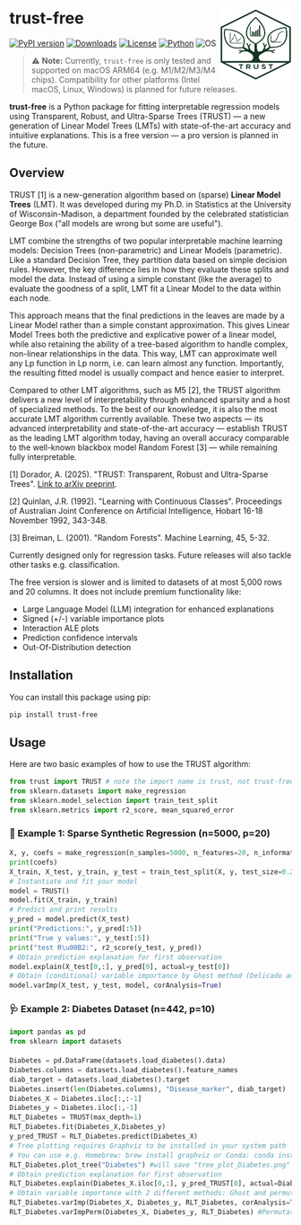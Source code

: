# trust-free <a href="https://adc-trust-ai.github.io/trust"><img src="assets/TRUST_logo_500x500.png" align="right" height="128" alt="TRUST logo"/></a>

[![PyPI version](https://img.shields.io/pypi/v/trust-free.svg)](https://pypi.org/project/trust-free/)
[![Downloads](https://static.pepy.tech/badge/trust-free)](https://pepy.tech/project/trust-free)
[![License](https://img.shields.io/badge/license-Proprietary-lightgrey.svg)](LICENSE.txt)
[![Python](https://img.shields.io/pypi/pyversions/trust-free.svg)](https://pypi.org/project/trust-free/)
![OS](https://img.shields.io/badge/OS-macOS%20ARM64-blue)

> ⚠️ **Note:** Currently, `trust-free` is only tested and supported on macOS ARM64 (e.g. M1/M2/M3/M4 chips). Compatibility for other platforms (Intel macOS, Linux, Windows) is planned for future releases.

**trust-free** is a Python package for fitting interpretable regression models using Transparent, Robust, and Ultra-Sparse Trees (TRUST) — a new generation of Linear Model Trees (LMTs) with state-of-the-art accuracy and intuitive explanations. This is a free version — a pro version is planned in the future.

## Overview
TRUST [1] is a new-generation algorithm based on (sparse) **Linear Model Trees** (LMT). It was developed during my Ph.D. in Statistics at the University of Wisconsin-Madison, a department founded by the celebrated statistician George Box ("all models are wrong but some are useful").

LMT combine the strengths of two popular interpretable machine learning models: Decision Trees (non-parametric) and Linear Models (parametric). Like a standard Decision Tree, they partition data based on simple decision rules. However, the key difference lies in how they evaluate these splits and model the data. Instead of using a simple constant (like the average) to evaluate the goodness of a split, LMT fit a Linear Model to the data within each node.

This approach means that the final predictions in the leaves are made by a Linear Model rather than a simple constant approximation. This gives Linear Model Trees both the predictive and explicative power of a linear model, while also retaining the ability of a tree-based algorithm to handle complex, non-linear relationships in the data. This way, LMT can approximate well any Lp function in Lp norm, i.e. can learn almost any function. Importantly, the resulting fitted model is usually compact and hence easier to interpret.

Compared to other LMT algorithms, such as M5 [2], the TRUST algorithm delivers a new level of interpretability through enhanced sparsity and a host of specialized methods. To the best of our knowledge, it is also the most accurate LMT algorithm currently available. These two aspects — its advanced interpretability and state-of-the-art accuracy — establish TRUST as the leading LMT algorithm today, having an overall accuracy comparable to the well-known blackbox model Random Forest [3] — while remaining fully interpretable.

[1] Dorador, A. (2025). "TRUST: Transparent, Robust and Ultra-Sparse Trees". [Link to arXiv preprint](https://arxiv.org/abs/2506.15791).

[2] Quinlan, J.R. (1992). "Learning with Continuous Classes". Proceedings of Australian Joint Conference on Artificial Intelligence, Hobart 16-18 November 1992, 343-348.

[3] Breiman, L. (2001). "Random Forests". Machine Learning, 45, 5-32.

Currently designed only for regression tasks. Future releases will also tackle other tasks e.g. classification.

The free version is slower and is limited to datasets of at most 5,000 rows and 20 columns. It does not include premium functionality like:
- Large Language Model (LLM) integration for enhanced explanations
- Signed (+/-) variable importance plots
- Interaction ALE plots
- Prediction confidence intervals
- Out-Of-Distribution detection

## Installation

You can install this package using pip:

```bash
pip install trust-free
```

## Usage

Here are two basic examples of how to use the TRUST algorithm:

```python
from trust import TRUST # note the import name is trust, not trust-free
from sklearn.datasets import make_regression
from sklearn.model_selection import train_test_split
from sklearn.metrics import r2_score, mean_squared_error
```

### 🧪 Example 1: Sparse Synthetic Regression (n=5000, p=20)
```python
X, y, coefs = make_regression(n_samples=5000, n_features=20, n_informative=10, coef=True, noise=0.1, random_state=123)
print(coefs)
X_train, X_test, y_train, y_test = train_test_split(X, y, test_size=0.2, random_state=123)
# Instantiate and fit your model
model = TRUST()
model.fit(X_train, y_train)
# Predict and print results
y_pred = model.predict(X_test)
print("Predictions:", y_pred[:5])
print("True y values:", y_test[:5])
print("test R\u00B2:", r2_score(y_test, y_pred))
# Obtain prediction explanation for first observation
model.explain(X_test[0,:], y_pred[0], actual=y_test[0]) 
# Obtain (conditional) variable importance by Ghost method (Delicado and Pena, 2023)
model.varImp(X_test, y_test, model, corAnalysis=True)
```

### 🩺 Example 2: Diabetes Dataset (n=442, p=10)
```python
import pandas as pd
from sklearn import datasets

Diabetes = pd.DataFrame(datasets.load_diabetes().data)
Diabetes.columns = datasets.load_diabetes().feature_names
diab_target = datasets.load_diabetes().target
Diabetes.insert(len(Diabetes.columns), "Disease_marker", diab_target)
Diabetes_X = Diabetes.iloc[:,:-1]
Diabetes_y = Diabetes.iloc[:,-1]
RLT_Diabetes = TRUST(max_depth=1)
RLT_Diabetes.fit(Diabetes_X,Diabetes_y)
y_pred_TRUST = RLT_Diabetes.predict(Diabetes_X)
# Tree plotting requires Graphviz to be installed in your system path
# You can use e.g. Homebrew: brew install graphviz or Conda: conda install -c conda-forge graphviz
RLT_Diabetes.plot_tree("Diabetes") #will save "tree_plot_Diabetes.png" in your working directory
# Obtain prediction explanation for first observation
RLT_Diabetes.explain(Diabetes_X.iloc[0,:], y_pred_TRUST[0], actual=Diabetes_y.to_list()[0])
# Obtain variable importance with 2 different methods: Ghost and permutation
RLT_Diabetes.varImp(Diabetes_X, Diabetes_y, RLT_Diabetes, corAnalysis=True) #Ghost method
RLT_Diabetes.varImpPerm(Diabetes_X, Diabetes_y, RLT_Diabetes) #Permutation method
```
